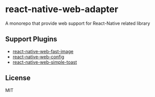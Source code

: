 # react-native-web-adapter
A monorepo that provide web support for React-Native related library

## Support Plugins
- [react-native-web-fast-image](/packages/react-native-web-fast-image/)
- [react-native-web-config](/packages/react-native-web-config/)
- [react-native-web-simple-toast](/packages/react-native-web-simple-toast/)

## License
MIT
